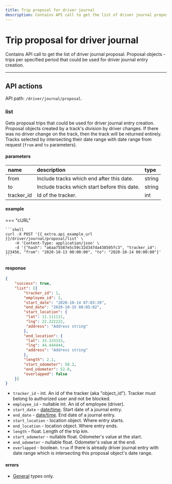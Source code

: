 ```yaml
---
title: Trip proposal for driver journal
description: Contains API call to get the list of driver journal proposal. 
---
```


# Trip proposal for driver journal

Contains API call to get the list of driver journal proposal. Proposal objects - trips per specified period that could be
used for driver journal entry creation.

***

## API actions

API path: `/driver/journal/proposal`.

### list

Gets proposal trips that could be used for driver journal entry creation. 
Proposal objects  created by a track's division by driver changes. 
If there was no driver change on the track, then the track will be returned entirely. 
Tracks selected by intersecting their date range with date range from request (`from` and `to` parameters).

#### parameters

| name | description | type|
| :------ | :------ | :----- |
| from | Include tracks which end after this date. | string |
| to | Include tracks which start before this date. | string |
| tracker_id | Id of the tracker. | int |

#### example

=== "cURL"

    ```shell
    curl -X POST '{{ extra.api_example_url }}/driver/journal/proposal/list' \
        -H 'Content-Type: application/json' \
        -d '{"hash": "a6aa75587e5c59c32d347da438505fc3", "tracker_id": 123456, "from": "2020-10-13 00:00:00", "to": "2020-10-14 00:00:00"}'
    ```

#### response

```json
{
    "success": true,
    "list": [{
        "tracker_id": 1,
        "employee_id": 1,
        "start_date": "2020-10-14 07:03:39",
        "end_date": "2020-10-15 08:05:02",
        "start_location": {
         "lat": 11.111111,
         "lng": 22.222222,
         "address": "Address string"
        },
        "end_location": {
         "lat": 33.333333,
         "lng": 44.444444,
         "address": "Address string"
        },
        "length": 2.1,
        "start_odometer": 50.2,
        "end_odometer": 52.0,
        "overlapped": false
    }]
}
```

* `tracker_id` - int. An id of the tracker (aka "object_id"). Tracker must belong to authorized user and not be blocked. 
* `employee_id` - nullable int. An id of employee (driver).
* `start_date` - [date/time](../../../getting-started.md#data-types). Start date of a journal entry.
* `end_date` - [date/time](../../../getting-started.md#data-types). End date of a journal entry.
* `start_location` - location object. Where entry starts.
* `end_location` - location object. Where entry ends.
* `length` - float. Length of the trip km.
* `start_odometer` - nullable float. Odometer's value at the start.
* `end_odometer` - nullable float. Odometer's value at the end.
* `overlapped` - boolean. `true` if there is already driver journal entry with date range which is intersecting this proposal object's date range.

#### errors

* [General](../../../getting-started.md#error-codes) types only.
